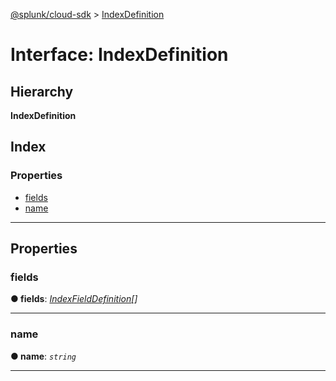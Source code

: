 [@splunk/cloud-sdk](../README.md) > [IndexDefinition](../interfaces/indexdefinition.md)

# Interface: IndexDefinition

## Hierarchy

**IndexDefinition**

## Index

### Properties

* [fields](indexdefinition.md#fields)
* [name](indexdefinition.md#name)

---

## Properties

<a id="fields"></a>

###  fields

**● fields**: *[IndexFieldDefinition](indexfielddefinition.md)[]*

___
<a id="name"></a>

###  name

**● name**: *`string`*

___

